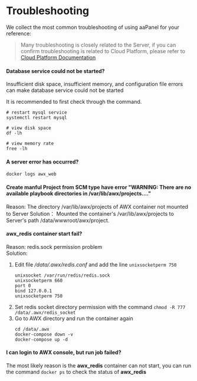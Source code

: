 # Troubleshooting

We collect the most common troubleshooting of using aaPanel for your reference:

> Many troubleshooting is closely related to the Server, if you can confirm troubleshooting is related to Cloud Platform, please refer to [Cloud Platform Documentation](https://support.websoft9.com/docs/faq/tech-instance.html)

#### Database service could not be started?

Insufficient disk space, insufficient memory, and configuration file errors can make database service could not be started  

It is recommended to first check through the command.

```shell
# restart mysql service
systemctl restart mysql

# view disk space
df -lh

# view memory rate
free -lh 
```

#### A server error has occurred?

```
docker logs awx_web
```

#### Create manful Project from SCM type have error "WARNING: There are no available playbook directories in /var/lib/awx/projects...."

Reason: The directory /var/lib/awx/projects of AWX container not mounted to Server
Solution： Mounted the container's /var/lib/awx/projects to Server's path /data/wwwroot/awx/project.

#### awx_redis container start fail?

Reason: redis.sock permission problem  
Solution:  

1. Edit file */data/.awx/redis.conf* and add the line `unixsocketperm 750`
   ```
   unixsocket /var/run/redis/redis.sock
   unixsocketperm 660
   port 0
   bind 127.0.0.1
   unixsocketperm 750
   ```
2. Set redis socket directory permission with the command `chmod -R 777 /data/.awx/redis_socket`
3. Go to AWX directory and run the container again
   ```
   cd /data/.awx
   docker-compose down -v
   docker-compose up -d
   ```

#### I can login to AWX console, but run job failed?

The  most likely reason is the **awx_redis** container can not start, you can run the command `docker ps` to check the status of  **awx_redis**

